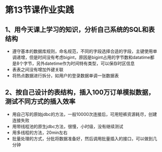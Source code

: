 # 第13节课作业实践

## 1、用今天课上学习的知识，分析自己系统的SQL和表结构  

- 遵守基本的数据库规则，命名规范，不同的字段选择合适的字段，主键使用单调递增，但是时间没有考虑bigint，原因是bigint占用的字节数和datatime都是8个字节，另外datetime作为时间特有类型，可以保存时区信息
- 表表之间没有增加外键关联
- 将热点数据进行拆分，如用户的登录数据单调一张数据表





## 2、按自己设计的表结构，插入100万订单模拟数据，测试不同方式的插入效率  

- 用自己写的原始jdbc的方法，一般10000次连接后，可用短裤资源耗尽，创建连接失败
- 用带线程池的原生jdbc方法，很慢，小时级，没有继续测试
- 用多线程的方法，20min左右
- 批量处理的方式，分批将数据准备好，然后调用批量插入的接口，可以做到几分钟